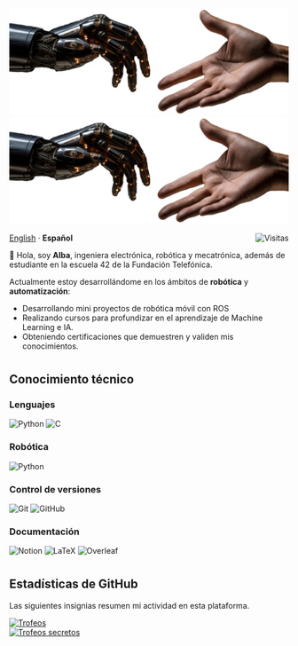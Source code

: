 <!--
## Hi there 👋

**AlbaMarq/AlbaMarq** is a ✨ _special_ ✨ repository because its `README.md` (this file) appears on your GitHub profile.

Here are some ideas to get you started:

- 🔭 I’m currently working on ...
- 🌱 I’m currently learning ...
- 👯 I’m looking to collaborate on ...
- 🤔 I’m looking for help with ...
- 💬 Ask me about ...
- 📫 How to reach me: ...
- 😄 Pronouns: ...
- ⚡ Fun fact: ...
-->

<div>
    <p align="center">
        <img src="images/mano-robotica.png#gh-light-mode-only" alt="Banner (claro)" />
        <img src="images/mano-robotica.png#gh-dark-mode-only" alt="Banner (oscuro)" />
    </p>
    <p align="left">
        <a href="/languages/README-en.md">English<a> · <b>Español</b>
        <img align="right" src="https://komarev.com/ghpvc/?username=AlbaMarq" alt="Visitas"/>
    </p>
</div>

👋 Hola, soy **Alba**, ingeniera electrónica, robótica y mecatrónica, además de estudiante en la escuela 42 de la Fundación Telefónica.

Actualmente estoy desarrollándome en los ámbitos de **robótica** y **automatización**:

- Desarrollando mini proyectos de robótica móvil con ROS
- Realizando cursos para profundizar en el aprendizaje de Machine Learning e IA.
- Obteniendo certificaciones que demuestren y validen mis conocimientos.
  
#

## Conocimiento técnico

### Lenguajes

<!-- ![Python](https://skillicons.dev/icons?i=python,c) -->

<img src="https://img.shields.io/badge/Python-3670A0?style=flat&logo=python&logoColor=yellow" alt="Python"> <img src="https://img.shields.io/badge/C-%2300599C.svg?style=flat&logo=c&logoColor=white" alt="C">

### Robótica

![Python](https://skillicons.dev/icons?i=ros,gazebo,matlab,arduino)

### Control de versiones

<!-- ![Python](https://skillicons.dev/icons?i=git,github) -->

<img src="https://img.shields.io/badge/Git-%23F05032.svg?style=flat&logo=git&logoColor=white" alt="Git"> <img src="https://img.shields.io/badge/GitHub-%23121011.svg?style=flat&logo=github&logoColor=white" alt="GitHub">

### Documentación

<!-- ![Python](https://skillicons.dev/icons?i=notion,latex,overleaf) -->

<img src="https://img.shields.io/badge/Notion-%23FFFFFF.svg?style=flat&logo=notion&logoColor=black" alt="Notion"> <img src="https://img.shields.io/badge/Latex-%23008080.svg?style=flat&logo=latex&logoColor=white" alt="LaTeX"> <img src="https://img.shields.io/badge/Overleaf-%2347A141.svg?style=flat&logo=overleaf&logoColor=white" alt="Overleaf">


#

## Estadísticas de GitHub

Las siguientes insignias resumen mi actividad en esta plataforma.

<a href="https://github.com/AlbaMarq">
    <img src="https://github-trophies.vercel.app/?username=AlbaMarq&theme=monokai&no-bg=true&no-frame=true&rank=SSS,SS,S,AAA,AA,A,B,C&file=1&column=6&margin-w=5&margin-h=5" alt="Trofeos" weight="200vw"/>
    <br>
    <img src="https://github-trophies.vercel.app/?username=AlbaMarq&theme=monokai&no-bg=true&no-frame=true&rank=SECRET&file=1&column=4&margin-w=5&margin-h=5" alt="Trofeos secretos" weight="200vw"/>
</a>

<!-- 
## ▪️ Tech Stats 📊

<p align="left">
  <a href="https://skillicons.dev">
    <img src="https://skillicons.dev/icons?i=ros,python,c,git,github,vscode,linux" />
  </a>
</p>
<br>
-->

<!-- 
## ▪️ GitHub Stats :octocat:

<div align="center">

![Anurag's GitHub stats](https://github-readme-stats.vercel.app/api?username=AlbaMarq&show_icons=true&theme=holi&rank_icon=github) 
![Top Langs](https://github-readme-stats.vercel.app/api/top-langs/?username=AlbaMarq&layout=compact&theme=holi)

</div>
-->

<!-- 
## ▪️ Contacto 📥

Email: pablogon@student.42malaga.com

<a href='mailto:pablogon@student.42malaga.com' target="_blank"><img alt='Gmail' src='https://img.shields.io/badge/Gmail-100000?style=flat&logo=Gmail&logoColor=white&labelColor=EA4335&color=EA4335'/></a>
</a>

<a href='https://www.linkedin.com/in/pablooglez/' target="_blank"><img alt='Linkedin' src='https://img.shields.io/badge/LinkedIn-100000?style=flat&logo=Linkedin&logoColor=white&labelColor=0A66C2&color=0A66C2'/></a>
</a>
-->








